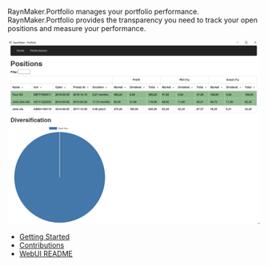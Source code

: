 
RaynMaker.Portfolio manages your portfolio performance. 
RaynMaker.Portfolio provides the transparency you need to track your open positions and 
measure your performance.

![](docs/GettingStarted/Overview.png)

- [Getting Started](docs/GettingStarted/ReadMe.md)
- [Contributions](docs/Development.md)
- [WebUI README](src/RaynMaker.Portfolio.WebUI/README.md)

